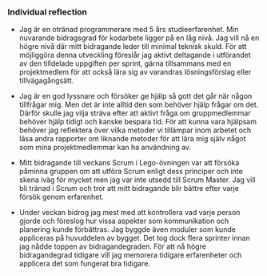 ### Individual reflection

- Jag är en otränad programmerare med 5 års studieerfarenhet. Min nuvarande bidragsgrad för kodarbete ligger på en låg nivå. Jag vill nå en högre nivå där mitt bidragande leder till minimal teknisk skuld. För att möjliggöra denna utveckling föreslår jag aktivt deltagande i utförandet av den tilldelade uppgiften per sprint, gärna tillsammans med en projektmedlem för att också lära sig av varandras lösningsförslag eller tillvägagångsätt.

- Jag är en god lyssnare och försöker ge hjälp så gott det går när någon tillfrågar mig. Men det är inte alltid den som behöver hjälp frågar om det. Därför skulle jag vilja sträva efter att aktivt fråga om gruppmedlemmar behöver hjälp tidigt och kanske bespara tid. För att kunna vara hjälpsam behöver jag reflektera över vilka metoder vi tillämpar inom arbetet och läsa andra rapporter om liknande metoder för att lära mig själv något som mina projektmedlemmar kan ha användning av.

- Mitt bidragande till veckans Scrum i Lego-övningen var att försöka påminna gruppen om att utföra Scrum enligt dess principer och inte skena iväg för mycket men jag var inte utsedd till Scrum Master. Jag vill bli tränad i Scrum och tror att mitt bidragande blir bättre efter varje försök genom erfarenhet.

- Under veckan bidrog jag mest med att kontrollera vad varje person gjorde och föreslog hur vissa aspekter som kommunikation och planering kunde förbättras. Jag byggde även moduler som kunde appliceras på huvuddelen av bygget. Det tog dock flera sprinter innan jag nådde toppen av bidragandegraden. För att nå högre bidragandegrad tidigare vill jag memorera tidigare erfarenheter och applicera det som fungerat bra tidigare.
